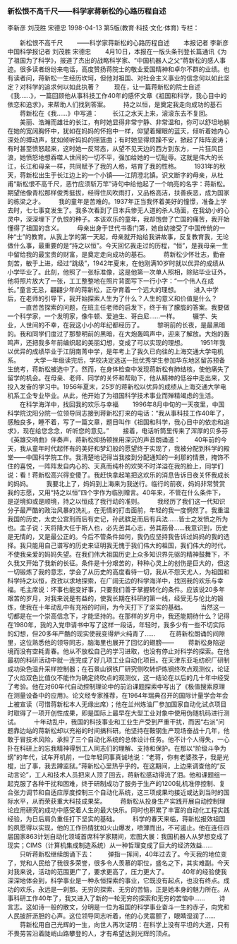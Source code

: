 ### 新松恨不高千尺——科学家蒋新松的心路历程自述
李新彦  刘茂胜  宋德忠
1998-04-13
第5版(教育·科技·文化·体育)
专栏：

　　新松恨不高千尺
　　——科学家蒋新松的心路历程自述
　　本报记者  李新彦  中国科学报记者  刘茂胜  宋德忠
　　4月10日，本报在一版头条刊登长篇通讯《为了祖国为了科学》，报道了杰出的战略科学家、“中国机器人之父”蒋新松的感人事迹。很多读者纷纷来电话，高度赞扬蒋院士的敬业爱国精神和卓尔不群的业绩。也有读者问，蒋新松一生经历坎坷，但他对祖国、对社会主义事业的信念何以如此坚定？对科学的追求何以如此执著？
　　现在，让一篇蒋新松的院士自述《我……》，一篇回顾他从事科技工作40年的感怀文章《祖国和科学，我心目中的依恋和追求》，来帮助人们找到答案。
　　持之以恒，是奠定我走向成功的基石
　　蒋新松在《我……》中写道：
　　长江之水天上来，滚滚东去不复回。
　　美丽、浩瀚而雄壮的长江，有时她显得非常宁静、非常温和，你可以舒坦地躺在她的宽阔胸怀中，犹如在妈妈的怀抱中一样，仰望着耀眼的蓝天，倾听着她内心深处的搏动声，犹如倾听妈妈的摇篮曲；有时她显得烦躁不安，掀起了阵阵波涛；有时甚至愤怒起来，这时她一反常态，从望不见天边的西方到东方，一片狂风巨浪，她愤怒地想吞噬人世间的一切不平，强加给她的一切耻辱。这就是伟大的长江，长江和母亲一样，共同赋予了我的人格，培育了我的性格。
　　1931年的秋天，蒋新松出生于长江边上的一个小镇——江阴澄北镇。识文断字的母亲，从杜甫“新松恨不高千尺，恶竹应须斩万竿”诗句中给他起了一个响亮的名字：蒋新松。期望他像青松那样俊秀挺拔，经得住风吹雨打，又品格高洁，扶善疾恶，成为国家的栋梁之才。
　　我的童年是苦难的。1937年正当我怀着美好的憧憬，准备上学去时，七七事变发生了。我多次看到了日本兵惨无人道的杀人场面，在我幼小的心灵中，深深埋下了仇恨的种子。本该欢乐的童年，我却饱尝了亡国的痛苦，我开始懂得了祖国的含义。
　　母亲出身于世代书香门第，她自幼接受了中国传统的一种“士”的教育。从我上学的第一天起，母亲就开始给我讲故事，反复教育我，无论做什么事，最重要的是“持之以恒”。今天回忆我走过的历程，“恒”，是我母亲一生中留给我的最宝贵的财富，是奠定走向成功的基石。
　　蒋新松少怀壮志，勤奋刻苦，敏于上进，经过“跳级”，1942年夏末，在他刚满10岁时就以优异的成绩从小学毕业了。此刻，他照了一张标准像，这是他第一次单人照相，除贴毕业证外，他将照片放大了一张，工工整整地在照片背面写下一行小字：“一个伟人在成长。”童言无忌，翩翩少年的蒋新松，正孕育着一个远大的理想。
　　进入中学后，在老师的引导下，我开始探索人生为了什么？人生的意义和价值是什么？
　　一直苦苦探索的问题，在班主任老师的启发下，终于有了朦胧的答案。我要做一个科学家，一个发明家，像牛顿、爱迪生、哥白尼……一样。
　　辍学、失业，人世间的不幸，在我这小小的年纪都经历了。
　　黎明前的长夜，是最黑暗的。我和同学们度过了那黎明前的黑暗，在大炮轰鸣声中，迎来了解放。大炮的轰鸣声，还把我多年前编织起的美丽幻想，变成了可以实现的理想。
　　1951年我以优异的成绩毕业于江阴南菁中学，是年考上了我久已向往的上海交通大学电机系。
　　大学一年级读完后，学校决定选送一批优秀学生参加华东地区留苏预备生统考，蒋新松被选中了。然而，在身体检查中发现蒋新松有肺结核，使他痛失了留学的机会。在母亲、老师、同学的关怀和帮助下，他从精神的低谷中走出来，又投入发奋的学习中。1956年夏末，25岁的蒋新松以优异的成绩从上海交通大学电机系工企专业毕业。从此，他开始了为祖国科学技术事业而殚精竭虑的生活。
　　在科学海洋中，找回我的欢乐与幸福
　　1996年8月中旬的一天夜里，中国科学院沈阳分院一位领导同志接到蒋新松打来的电话：“我从事科技工作40年了，感触良多，睡不着，写了一篇文章，题目叫作《祖国和科学，我心目中的依恋和追求》，现在给您念念，听听您的意见。”
　　接着，电话听筒里传来了浑厚的贝多芬《英雄交响曲》伴奏声，蒋新松抑扬顿挫用深沉的声音朗诵道：
　　40年前的今天，我从童年时代起怀有的美好和梦幻般的愿望终于实现了，我被分配到科学的殿堂——中国科学院工作。我清楚地记得当我接到分配通知的一刹那的情景，掩饰不住的喜悦，一阵阵发自内心的、天真而纯朴的欢笑不时洋溢在我的脸上，同学们说：看！蒋新松高兴得变傻了。我赶快拿起笔把这欢乐的消息告诉日夜关怀我成长的妈妈。
　　我要北上了，妈妈到上海来为我送行。临行的前夜，妈妈非常赞赏我的志愿，又用“持之以恒”四个字作为临别赠言。40年来，不管在什么条件下，是逆境抑或是顺境，持之以恒成了我行动的准则。
　　我经历了我们这一代知识分子最严酷的政治风暴的洗礼，在无情的打击面前，年轻的我一度惘然了。我重温我国的历史，太史公宫刑而后有史记，孙武膑足而后有兵法……皆士之发愤之所为也。孟子说：天将降大任于斯人也，必先苦其心志，劳其筋骨……我意识到，历史是无情的，又是最公正的。今后不管条件如何，我仍应坚持我告诉过妈妈的我的选择。我只能用自己谱写的历史来证明我无愧于我们伟大的祖国，我们伟大的时代，不使我亲爱的妈妈失望。在我们伟大祖国历史上众多知识界先驱的精神鼓舞下，不久我又开始了我新的长征。条件是十分艰苦的，种种心灵上的创伤是巨大的，但这一切锻炼了我的意志，学会了从历史的高度看待一切，我从不怨天尤人，为祖国和科学持之以恒，孜孜以求地探索，在广阔无边的科学海洋中，找回我的欢乐与幸福。毛主席说：坏事也能变好事，只要我们善于掌握转化的条件。应该说20多年艰苦的岁月，对我来说是有益的，使我长期在科研的第一线，经受无与伦比的锻炼，使我在十年动乱中有充裕的时间，为今天打下了坚实的基础。
　　当然这一切都是在一个崇高信念下，才能坚持的。在那样的岁月中，我还能期待什么？记得在1980年，我的入党申请书中写了这样一段话，年轻时，我多少有一些不切实际的幻想，但20多年严酷的现实使我变得炉火纯青了……
　　在蒋新松朗诵的间隙里，这位熟悉他的领导同志，脑海里也展开了回忆的翅膀——
　　蒋新松身陷逆境而没有空耗青春。他从不放松自己的学习进取，也没有停止对科学的探索。在他最初的科研活动中就一连完成了好几项工业自动化项目。在天津东亚毛纺织厂研制成功染色温升采样控制器；在石景山钢铁厂研究侧吹转炉炼钢终吹点观测仪，论证了火焰双色比值仪不能作为确定终吹点的观测仪，这一结论在以后的几十年中经受了考验。他在对60年代自动控制理论中的前沿课题探索中写出了《极值搜索原理在测量设备中的应用》。论文经专家推荐，在1964年瑞典召开的国际计量学会年会上被宣读（可惜蒋新松本人无缘出席）；他在兰州炼油厂参加国家自动化试点项目时取得了一项开创性成果，即是国际上最早在大型工业对象中使用伪随机码进行测试。
　　十年动乱中，我国的科技事业和工业生产受到严重干扰，而因“右派”问题靠边站的蒋新松却以充裕的时间搞科研。他坚持在鞍钢生产现场奋战十几年，他敢于冒技术风险，承担了三个自动化系统的总体设计任务。他不计个人得失，一心扑在科研上的忘我精神得到工人同志们的理解、支持和保护。在那以“阶级斗争为纲”的年代，试车开机前，一位年轻同事真诚地说：“老蒋，你有老婆孩子，我是光棍，出了事，我去蹲监狱。”蒋新松心里热乎乎的。在这期间，上边来调查他的“反动言论”，工人和技术人员把来人顶了回去，蒋新松感动得流了泪。他和课题组一起克服了各种干扰和困难，终于研制成功了服务于生产的1200轧机准停控制、复合张力调节和自适应厚度控制三个自动化系统，这三项成果均接近或达到当时的国际水平，从而荣获重大科技成果奖。
　　蒋新松从投身生产实践开展自动控制理论应用研究的成功中感受着人生的最大快乐。同时也积累了丰富的自动化工程实践经验，为日后肩负重任打下坚实的基础。
　　科学的春天来临，蒋新松报效祖国的夙愿得以实现，他的工作热情犹如火山爆发，喷薄而出，不可遏止。他在连任四届国家863计划自动化领域首席科学家期间，宏图大展：我国机器人从梦想变成了现实；CIMS（计算机集成制造系统）从一种哲理变成了巨大的经济效益……
　　只听蒋新松继续朗诵下去：
　　弹指一挥间，40年过去了。今天我的地位变了，党和人民给了我很多荣誉，很多令人羡慕的职位，盛名之下，其实难副。今天对我来说，活动的范围更广了，要求更高了，压力更大了。
　　40年的经验使我深深地体会到，科学事业是一种永恒探索的事业，它既没有起点，也没有终点。成功的欢乐，永远是一刹那。无穷的探索、无穷的苦恼，正是她本身的魅力所在。从事科研工作40年了，我又进入了新的一轮无穷的探索和无穷的苦恼中……
　　诗言志。这如诗一般的散文，分明是一位为祖国的科学事业奋斗一生的赤子，向党和人民披肝沥胆的心声。这位领导同志听着，他的心灵震颤了，眼睛湿润了……
　　蒋新松用自己光辉的一生，向世人再次证明：在科学上没有平坦的大道，只有不畏劳苦沿着陡峭山路攀登的人，才有希望达到光辉的顶点。
